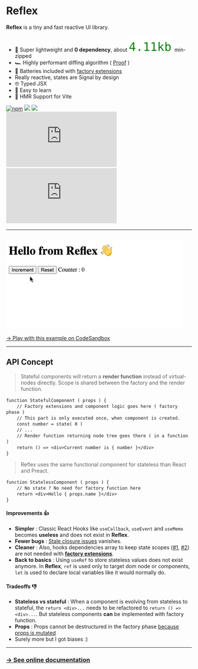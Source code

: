 # Reflex

__Reflex__ is a tiny and fast reactive UI library.

- 🦋 Super lightweight and __0 dependency__, about ![~4kb](./bits/reflex.es2017.min.js.svg) min-zipped
- 🏎 Highly performant diffing algorithm ( [Proof](#performances) )
- 🔋 Batteries included with [factory extensions](#factory-extensions)
- Really reactive, states are Signal by design
- 🤓 Typed JSX
- 🍰 Easy to learn
- 🤘️ HMR Support for Vite

[![npm](https://img.shields.io/npm/v/@zouloux/reflex.svg)](http://npm.im/@zouloux/reflex)
![](https://img.shields.io/badge/Build-passing-success)
![](https://img.shields.io/badge/0-dependency-success)
<br>
[![gzip size](http://img.badgesize.io/https://unpkg.com/@zouloux/reflex/dist/reflex.es2017.min.js?compression=gzip&label=gzip)](https://unpkg.com/@zouloux/reflex/dist/reflex.es2017.min.js)
[![brotli size](http://img.badgesize.io/https://esm.sh/v89/@zouloux/reflex/es2022/reflex.bundle.js?compression=brotli&label=brotli)](https://esm.sh/v89/@zouloux/reflex/es2022/reflex.bundle.js)

---

```typescript


```

![](./docs/_images/example.gif)

[→ Play with this example on CodeSandbox](https://codesandbox.io/s/reflex-example-9v6pgl?file=/src/index.tsx)

---

## API Concept

> Stateful components will return a __render function__ instead of virtual-nodes directly.
> Scope is shared between the factory and the render function.

```tsx
function StatefulComponent ( props ) {
    // Factory extensions and component logic goes here ( factory phase )
    // This part is only executed once, when component is created.
    const number = state( 0 )
    // ...
    // Render function returning node tree goes there ( in a function )
    return () => <div>Current number is { number }</div>
}
```

> Reflex uses the same functional component for stateless than React and Preact.

```tsx
function StatelessComponent ( props ) {
	// No state ? No need for factory function here
	return <div>Hello { props.name }</div>
}
```

#### Improvements 👍
- __Simpler__ : Classic React Hooks like `useCallback`, `useEvent` and `useMemo` becomes __useless__ and does not exist in __Reflex__.<br>
- __Fewer bugs__ : [Stale closure issues](https://dmitripavlutin.com/react-hooks-stale-closures/) vanishes.<br>
- __Cleaner__ : Also, hooks dependencies array to keep state scopes ([#1](https://itnext.io/how-to-work-with-intervals-in-react-hooks-f29892d650f2), [#2](https://overreacted.io/a-complete-guide-to-useeffect/)) are not needed with __[factory extensions](#factory-extensions)__.
- __Back to basics__ : Using `useRef` to store stateless values does not exist anymore. In __Reflex__, `ref` is used only to target dom node or components, `let` is used to declare local variables like it would normally do.

#### Tradeoffs 👎
- __Stateless vs stateful__ : When a component is evolving from stateless to stateful, the `return <div>...` needs to be refactored to `return () => <div>...`. But stateless components **can** be implemented with factory function.
- __Props__ : Props cannot be destructured in the factory phase [because props is mutated](#props)
- Surely more but I got biases :)

---

### [→ See online documentation](https://zouloux.github.io/reflex/)